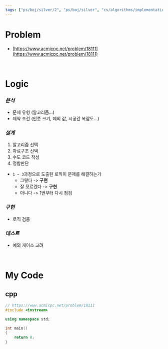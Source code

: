 ```yaml
---
tags: ["ps/boj/silver/2", "ps/boj/silver", "cs/algorithms/implementation/ps","cs/algorithms/bruteforcing/ps"]
---
```


# Problem
- [https://www.acmicpc.net/problem/18111](https://www.acmicpc.net/problem/18111)

<br/>

# Logic

<!--
# 공간 복잡도
- 512MB
  -	int는 1억 개가 512MB 기준 대략 한계
  -	bool은 5억 개가 512MB 기준 대략 한계
  - O(n^2) n의 한계 ≈ 11,500

---

# 시간 복잡도 빠른 순서
- 1억/초 이내로
- $O(1)$
- $O(\log n)$
- $O(n)$
- $O(n \log n)$ - n <= 10^5 ~ 10^6(상수항이 작을 경우)
- $O(n^{2})$ - n <= 3000 ~ 5000
- $O(n^{3})$ - n <= 300 ~ 500
- $O(2^{n})$ - n <= 20 ~ 25
- $O(n!)$
-->

### *분석*
- 문제 유형 (알고리즘...)
- 제약 조건 (인풋 크기, 예외 값, 시공간 복잡도...)

### *설계*
1. 알고리즘 선택
2. 자료구조 선택
3. 수도 코드 작성
4. 정합판단
  - `1 ~ 3`과정으로 도출된 로직이 문제를 해결하는가
    - 그렇다 -> **구현**
    - 잘 모르겠다 -> **구현**
    - 아니다 -> 1번부터 다시 점검

### *구현*
- 로직 검증

### *테스트*
- 예외 케이스 고려

<br/>

# My Code

## cpp

```cpp title="boj/18111.cpp"
// https://www.acmicpc.net/problem/18111
#include <iostream>

using namespace std;

int main()
{
    return 0; 
}
```
